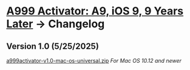 # [A999 Activator: A9, iOS 9, 9 Years Later](readme.md) -> Changelog

## Version 1.0 (5/25/2025)

[a999activator-v1.0-mac-os-universal.zip](https://github.com/alex-free/a999activator/releases/download/v1.0/a999-activator-v1.0-mac-os-universal.zip) _For Mac OS 10.12 and newer_